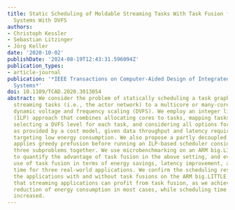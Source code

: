 ```yaml
---
title: Static Scheduling of Moldable Streaming Tasks With Task Fusion for Parallel
  Systems With DVFS
authors:
- Christoph Kessler
- Sebastian Litzinger
- Jörg Keller
date: '2020-10-02'
publishDate: '2024-08-19T12:43:31.596094Z'
publication_types:
- article-journal
publication: '*IEEE Transactions on Computer-Aided Design of Integrated Circuits and
  Systems*'
doi: 10.1109/TCAD.2020.3013054
abstract: We consider the problem of statically scheduling a task graph of moldable
  streaming tasks (i.e., the actor network) to a multicore or many-core CPU with discrete
  dynamic voltage and frequency scaling (DVFS). We employ an integer linear programming
  (ILP) approach that combines allocating cores to tasks, mapping tasks to core subsets,
  selecting a DVFS level for each task, and considering all options for task fusion
  as provided by a cost model, given data throughput and latency requirements and
  targeting low energy consumption. We also propose a partly decoupled approach that
  applies greedy prefusion before running an ILP-based scheduler considering the other
  three subproblems together. We use microbenchmarking on an ARM big.LITTLE architecture
  to quantify the advantage of task fusion in the above setting, and evaluate the
  use of task fusion in terms of energy savings, latency improvement, and scheduling
  time for three real-world applications. We confirm the scheduling results by running
  the applications with and without task fusions on the ARM big.LITTLE. Results indicate
  that streaming applications can profit from task fusion, as we achieve a significant
  reduction of energy consumption in most cases, while scheduling time is only moderately
  increased.
---
```

